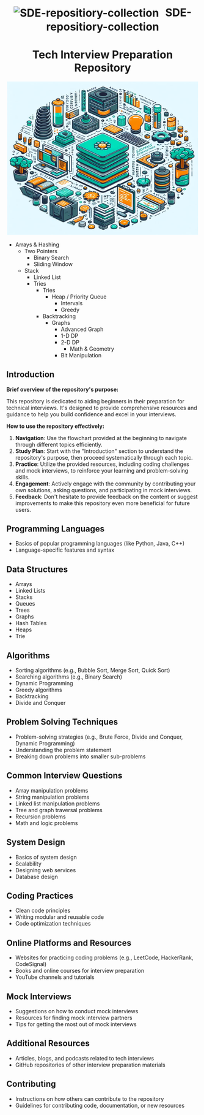<h1 align="center">
  <img src="https://github.com/sindresorhus/awesome/blob/main/media/logo.svg" alt="SDE-repositiory-collection" width="150" height="100" style="vertical-align: middle; margin-right: 10px;">
  <span style="vertical-align: middle;">SDE-repositiory-collection</span>
</h1>


<h1 align="center" >Tech Interview Preparation Repository</h1>

<p align="center">
  <img src="https://github.com/Dineshkumar189/SDE-repositiory-collection/blob/main/media/Designer.jpeg" alt="Tech Interview Preparation Repository" width="500" height="400">
</p>


- Arrays & Hashing
  - Two Pointers
    - Binary Search
    - Sliding Window
  - Stack
    - Linked List
    - Tries
      - Tries
        - Heap / Priority Queue
          - Intervals
          - Greedy
      - Backtracking
        - Graphs
          - Advanced Graph
          - 1-D DP
          - 2-D DP
            - Math & Geometry
          - Bit Manipulation



## Introduction

**Brief overview of the repository's purpose:**

This repository is dedicated to aiding beginners in their preparation for technical interviews. It's designed to provide comprehensive resources and guidance to help you build confidence and excel in your interviews.

**How to use the repository effectively:**

1. **Navigation**: Use the flowchart provided at the beginning to navigate through different topics efficiently.
2. **Study Plan**: Start with the "Introduction" section to understand the repository's purpose, then proceed systematically through each topic.
3. **Practice**: Utilize the provided resources, including coding challenges and mock interviews, to reinforce your learning and problem-solving skills.
4. **Engagement**: Actively engage with the community by contributing your own solutions, asking questions, and participating in mock interviews.
5. **Feedback**: Don't hesitate to provide feedback on the content or suggest improvements to make this repository even more beneficial for future users.


## Programming Languages
- Basics of popular programming languages (like Python, Java, C++)
- Language-specific features and syntax

## Data Structures
- Arrays
- Linked Lists
- Stacks
- Queues
- Trees
- Graphs
- Hash Tables
- Heaps
- Trie

## Algorithms
- Sorting algorithms (e.g., Bubble Sort, Merge Sort, Quick Sort)
- Searching algorithms (e.g., Binary Search)
- Dynamic Programming
- Greedy algorithms
- Backtracking
- Divide and Conquer

## Problem Solving Techniques
- Problem-solving strategies (e.g., Brute Force, Divide and Conquer, Dynamic Programming)
- Understanding the problem statement
- Breaking down problems into smaller sub-problems

## Common Interview Questions
- Array manipulation problems
- String manipulation problems
- Linked list manipulation problems
- Tree and graph traversal problems
- Recursion problems
- Math and logic problems

## System Design
- Basics of system design
- Scalability
- Designing web services
- Database design

## Coding Practices
- Clean code principles
- Writing modular and reusable code
- Code optimization techniques

## Online Platforms and Resources
- Websites for practicing coding problems (e.g., LeetCode, HackerRank, CodeSignal)
- Books and online courses for interview preparation
- YouTube channels and tutorials

## Mock Interviews
- Suggestions on how to conduct mock interviews
- Resources for finding mock interview partners
- Tips for getting the most out of mock interviews

## Additional Resources
- Articles, blogs, and podcasts related to tech interviews
- GitHub repositories of other interview preparation materials

## Contributing
- Instructions on how others can contribute to the repository
- Guidelines for contributing code, documentation, or new resources
